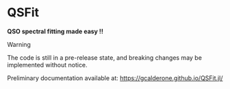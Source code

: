 # QSFit

**QSO spectral fitting made easy !!**

> [!WARNING]
> The code is still in a pre-release state, and breaking changes may be implemented without notice.

Preliminary documentation available at: https://gcalderone.github.io/QSFit.jl/
